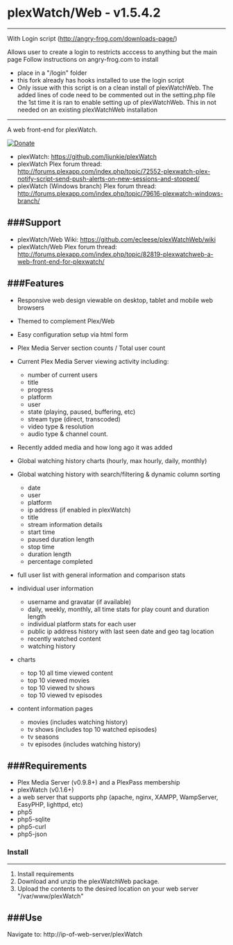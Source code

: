 plexWatch/Web - v1.5.4.2
========================

****
With Login script (http://angry-frog.com/downloads-page/)

Allows user to create a login to restricts acccess to anything but the main page
Follow instructions on angry-frog.com to install
* place in a "/login" folder
* this fork already has hooks installed to use the login script
* Only issue with this script is on a clean install of plexWatchWeb.  The added lines of code need to be commented out in the setting.php file the 1st time it is ran to enable setting up of plexWatchWeb.  This in not needed on an existing plexWatchWeb installation

****

A web front-end for plexWatch.

[![Donate](https://www.paypalobjects.com/en_US/i/btn/btn_donate_LG.gif)](https://www.paypal.com/cgi-bin/webscr?cmd=_s-xclick&hosted_button_id=Q3HXXBC6ZBENJ)

* plexWatch: https://github.com/ljunkie/plexWatch
* plexWatch Plex forum thread: http://forums.plexapp.com/index.php/topic/72552-plexwatch-plex-notify-script-send-push-alerts-on-new-sessions-and-stopped/
* plexWatch (Windows branch) Plex forum thread: http://forums.plexapp.com/index.php/topic/79616-plexwatch-windows-branch/


###Support
-----------
* plexWatch/Web Wiki: https://github.com/ecleese/plexWatchWeb/wiki
* plexWatch/Web Plex forum thread: http://forums.plexapp.com/index.php/topic/82819-plexwatchweb-a-web-front-end-for-plexwatch/


###Features
-----------
* Responsive web design viewable on desktop, tablet and mobile web browsers 

* Themed to complement Plex/Web 

* Easy configuration setup via html form

* Plex Media Server section counts / Total user count

* Current Plex Media Server viewing activity including:
	* number of current users
	* title
	* progress
	* platform
	* user
	* state (playing, paused, buffering, etc)
	* stream type (direct, transcoded)
	* video type & resolution
	* audio type & channel count.
	
* Recently added media and how long ago it was added

* Global watching history charts (hourly, max hourly, daily, monthly)

* Global watching history with search/filtering & dynamic column sorting
	* date
	* user
	* platform
	* ip address (if enabled in plexWatch)
	* title
	* stream information details
	* start time
	* paused duration length
	* stop time
	* duration length
	* percentage completed
	
* full user list with general information and comparison stats

* individual user information
	- username and gravatar (if available)
	- daily, weekly, monthly, all time stats for play count and duration length
	- individual platform stats for each user
	- public ip address history with last seen date and geo tag location 
	- recently watched content
	- watching history
* charts
	- top 10 all time viewed content
	- top 10 viewed movies
	- top 10 viewed tv shows
	- top 10 viewed tv episodes

* content information pages 
	- movies (includes watching history)
	- tv shows (includes top 10 watched episodes)
	- tv seasons
	- tv episodes (includes watching history)


###Requirements
---------------
* Plex Media Server (v0.9.8+) and a PlexPass membership
* plexWatch (v0.1.6+)
* a web server that supports php (apache, nginx, XAMPP, WampServer, EasyPHP, lighttpd, etc)
* php5
* php5-sqlite
* php5-curl
* php5-json


### Install 
-----------

1. Install requirements
2. Download and unzip the plexWatchWeb package.
3. Upload the contents to the desired location on your web server "/var/www/plexWatch"


###Use
------

Navigate to: http://ip-of-web-server/plexWatch

